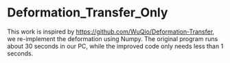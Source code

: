 # Deformation_Transfer_Only
This work is inspired by https://github.com/WuQio/Deformation-Transfer, we re-implement the deformation using Numpy. The original program runs about 30 seconds in our PC, while the improved code only needs less than 1 seconds.

